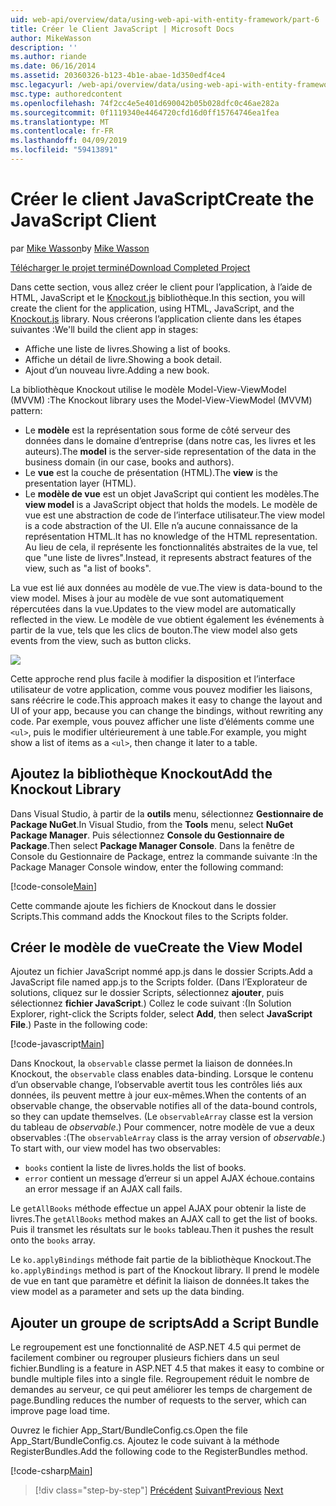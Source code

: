 ```yaml
---
uid: web-api/overview/data/using-web-api-with-entity-framework/part-6
title: Créer le Client JavaScript | Microsoft Docs
author: MikeWasson
description: ''
ms.author: riande
ms.date: 06/16/2014
ms.assetid: 20360326-b123-4b1e-abae-1d350edf4ce4
msc.legacyurl: /web-api/overview/data/using-web-api-with-entity-framework/part-6
msc.type: authoredcontent
ms.openlocfilehash: 74f2cc4e5e401d690042b05b028dfc0c46ae282a
ms.sourcegitcommit: 0f1119340e4464720cfd16d0ff15764746ea1fea
ms.translationtype: MT
ms.contentlocale: fr-FR
ms.lasthandoff: 04/09/2019
ms.locfileid: "59413891"
---
```

# <a name="create-the-javascript-client"></a><span data-ttu-id="68da3-102">Créer le client JavaScript</span><span class="sxs-lookup"><span data-stu-id="68da3-102">Create the JavaScript Client</span></span>

<span data-ttu-id="68da3-103">par [Mike Wasson](https://github.com/MikeWasson)</span><span class="sxs-lookup"><span data-stu-id="68da3-103">by [Mike Wasson](https://github.com/MikeWasson)</span></span>

[<span data-ttu-id="68da3-104">Télécharger le projet terminé</span><span class="sxs-lookup"><span data-stu-id="68da3-104">Download Completed Project</span></span>](https://github.com/MikeWasson/BookService)

<span data-ttu-id="68da3-105">Dans cette section, vous allez créer le client pour l’application, à l’aide de HTML, JavaScript et le [Knockout.js](http://knockoutjs.com/) bibliothèque.</span><span class="sxs-lookup"><span data-stu-id="68da3-105">In this section, you will create the client for the application, using HTML, JavaScript, and the [Knockout.js](http://knockoutjs.com/) library.</span></span> <span data-ttu-id="68da3-106">Nous créerons l’application cliente dans les étapes suivantes :</span><span class="sxs-lookup"><span data-stu-id="68da3-106">We'll build the client app in stages:</span></span>

- <span data-ttu-id="68da3-107">Affiche une liste de livres.</span><span class="sxs-lookup"><span data-stu-id="68da3-107">Showing a list of books.</span></span>
- <span data-ttu-id="68da3-108">Affiche un détail de livre.</span><span class="sxs-lookup"><span data-stu-id="68da3-108">Showing a book detail.</span></span>
- <span data-ttu-id="68da3-109">Ajout d’un nouveau livre.</span><span class="sxs-lookup"><span data-stu-id="68da3-109">Adding a new book.</span></span>

<span data-ttu-id="68da3-110">La bibliothèque Knockout utilise le modèle Model-View-ViewModel (MVVM) :</span><span class="sxs-lookup"><span data-stu-id="68da3-110">The Knockout library uses the Model-View-ViewModel (MVVM) pattern:</span></span>

- <span data-ttu-id="68da3-111">Le **modèle** est la représentation sous forme de côté serveur des données dans le domaine d’entreprise (dans notre cas, les livres et les auteurs).</span><span class="sxs-lookup"><span data-stu-id="68da3-111">The **model** is the server-side representation of the data in the business domain (in our case, books and authors).</span></span>
- <span data-ttu-id="68da3-112">Le **vue** est la couche de présentation (HTML).</span><span class="sxs-lookup"><span data-stu-id="68da3-112">The **view** is the presentation layer (HTML).</span></span>
- <span data-ttu-id="68da3-113">Le **modèle de vue** est un objet JavaScript qui contient les modèles.</span><span class="sxs-lookup"><span data-stu-id="68da3-113">The **view model** is a JavaScript object that holds the models.</span></span> <span data-ttu-id="68da3-114">Le modèle de vue est une abstraction de code de l’interface utilisateur.</span><span class="sxs-lookup"><span data-stu-id="68da3-114">The view model is a code abstraction of the UI.</span></span> <span data-ttu-id="68da3-115">Elle n’a aucune connaissance de la représentation HTML.</span><span class="sxs-lookup"><span data-stu-id="68da3-115">It has no knowledge of the HTML representation.</span></span> <span data-ttu-id="68da3-116">Au lieu de cela, il représente les fonctionnalités abstraites de la vue, tel que &quot;une liste de livres&quot;.</span><span class="sxs-lookup"><span data-stu-id="68da3-116">Instead, it represents abstract features of the view, such as &quot;a list of books&quot;.</span></span>

<span data-ttu-id="68da3-117">La vue est lié aux données au modèle de vue.</span><span class="sxs-lookup"><span data-stu-id="68da3-117">The view is data-bound to the view model.</span></span> <span data-ttu-id="68da3-118">Mises à jour au modèle de vue sont automatiquement répercutées dans la vue.</span><span class="sxs-lookup"><span data-stu-id="68da3-118">Updates to the view model are automatically reflected in the view.</span></span> <span data-ttu-id="68da3-119">Le modèle de vue obtient également les événements à partir de la vue, tels que les clics de bouton.</span><span class="sxs-lookup"><span data-stu-id="68da3-119">The view model also gets events from the view, such as button clicks.</span></span>

![](part-6/_static/image1.png)

<span data-ttu-id="68da3-120">Cette approche rend plus facile à modifier la disposition et l’interface utilisateur de votre application, comme vous pouvez modifier les liaisons, sans réécrire le code.</span><span class="sxs-lookup"><span data-stu-id="68da3-120">This approach makes it easy to change the layout and UI of your app, because you can change the bindings, without rewriting any code.</span></span> <span data-ttu-id="68da3-121">Par exemple, vous pouvez afficher une liste d’éléments comme une `<ul>`, puis le modifier ultérieurement à une table.</span><span class="sxs-lookup"><span data-stu-id="68da3-121">For example, you might show a list of items as a `<ul>`, then change it later to a table.</span></span>

## <a name="add-the-knockout-library"></a><span data-ttu-id="68da3-122">Ajoutez la bibliothèque Knockout</span><span class="sxs-lookup"><span data-stu-id="68da3-122">Add the Knockout Library</span></span>

<span data-ttu-id="68da3-123">Dans Visual Studio, à partir de la **outils** menu, sélectionnez **Gestionnaire de Package NuGet**.</span><span class="sxs-lookup"><span data-stu-id="68da3-123">In Visual Studio, from the **Tools** menu, select **NuGet Package Manager**.</span></span> <span data-ttu-id="68da3-124">Puis sélectionnez **Console du Gestionnaire de Package**.</span><span class="sxs-lookup"><span data-stu-id="68da3-124">Then select **Package Manager Console**.</span></span> <span data-ttu-id="68da3-125">Dans la fenêtre de Console du Gestionnaire de Package, entrez la commande suivante :</span><span class="sxs-lookup"><span data-stu-id="68da3-125">In the Package Manager Console window, enter the following command:</span></span>

[!code-console[Main](part-6/samples/sample1.cmd)]

<span data-ttu-id="68da3-126">Cette commande ajoute les fichiers de Knockout dans le dossier Scripts.</span><span class="sxs-lookup"><span data-stu-id="68da3-126">This command adds the Knockout files to the Scripts folder.</span></span>

## <a name="create-the-view-model"></a><span data-ttu-id="68da3-127">Créer le modèle de vue</span><span class="sxs-lookup"><span data-stu-id="68da3-127">Create the View Model</span></span>

<span data-ttu-id="68da3-128">Ajoutez un fichier JavaScript nommé app.js dans le dossier Scripts.</span><span class="sxs-lookup"><span data-stu-id="68da3-128">Add a JavaScript file named app.js to the Scripts folder.</span></span> <span data-ttu-id="68da3-129">(Dans l’Explorateur de solutions, cliquez sur le dossier Scripts, sélectionnez **ajouter**, puis sélectionnez **fichier JavaScript**.) Collez le code suivant :</span><span class="sxs-lookup"><span data-stu-id="68da3-129">(In Solution Explorer, right-click the Scripts folder, select **Add**, then select **JavaScript File**.) Paste in the following code:</span></span>

[!code-javascript[Main](part-6/samples/sample2.js)]

<span data-ttu-id="68da3-130">Dans Knockout, la `observable` classe permet la liaison de données.</span><span class="sxs-lookup"><span data-stu-id="68da3-130">In Knockout, the `observable` class enables data-binding.</span></span> <span data-ttu-id="68da3-131">Lorsque le contenu d’un observable change, l’observable avertit tous les contrôles liés aux données, ils peuvent mettre à jour eux-mêmes.</span><span class="sxs-lookup"><span data-stu-id="68da3-131">When the contents of an observable change, the observable notifies all of the data-bound controls, so they can update themselves.</span></span> <span data-ttu-id="68da3-132">(Le `observableArray` classe est la version du tableau de *observable*.) Pour commencer, notre modèle de vue a deux observables :</span><span class="sxs-lookup"><span data-stu-id="68da3-132">(The `observableArray` class is the array version of *observable*.) To start with, our view model has two observables:</span></span>

- `books` <span data-ttu-id="68da3-133">contient la liste de livres.</span><span class="sxs-lookup"><span data-stu-id="68da3-133">holds the list of books.</span></span>
- `error` <span data-ttu-id="68da3-134">contient un message d’erreur si un appel AJAX échoue.</span><span class="sxs-lookup"><span data-stu-id="68da3-134">contains an error message if an AJAX call fails.</span></span>

<span data-ttu-id="68da3-135">Le `getAllBooks` méthode effectue un appel AJAX pour obtenir la liste de livres.</span><span class="sxs-lookup"><span data-stu-id="68da3-135">The `getAllBooks` method makes an AJAX call to get the list of books.</span></span> <span data-ttu-id="68da3-136">Puis il transmet les résultats sur le `books` tableau.</span><span class="sxs-lookup"><span data-stu-id="68da3-136">Then it pushes the result onto the `books` array.</span></span>

<span data-ttu-id="68da3-137">Le `ko.applyBindings` méthode fait partie de la bibliothèque Knockout.</span><span class="sxs-lookup"><span data-stu-id="68da3-137">The `ko.applyBindings` method is part of the Knockout library.</span></span> <span data-ttu-id="68da3-138">Il prend le modèle de vue en tant que paramètre et définit la liaison de données.</span><span class="sxs-lookup"><span data-stu-id="68da3-138">It takes the view model as a parameter and sets up the data binding.</span></span>

## <a name="add-a-script-bundle"></a><span data-ttu-id="68da3-139">Ajouter un groupe de scripts</span><span class="sxs-lookup"><span data-stu-id="68da3-139">Add a Script Bundle</span></span>

<span data-ttu-id="68da3-140">Le regroupement est une fonctionnalité de ASP.NET 4.5 qui permet de facilement combiner ou regrouper plusieurs fichiers dans un seul fichier.</span><span class="sxs-lookup"><span data-stu-id="68da3-140">Bundling is a feature in ASP.NET 4.5 that makes it easy to combine or bundle multiple files into a single file.</span></span> <span data-ttu-id="68da3-141">Regroupement réduit le nombre de demandes au serveur, ce qui peut améliorer les temps de chargement de page.</span><span class="sxs-lookup"><span data-stu-id="68da3-141">Bundling reduces the number of requests to the server, which can improve page load time.</span></span>

<span data-ttu-id="68da3-142">Ouvrez le fichier App\_Start/BundleConfig.cs.</span><span class="sxs-lookup"><span data-stu-id="68da3-142">Open the file App\_Start/BundleConfig.cs.</span></span> <span data-ttu-id="68da3-143">Ajoutez le code suivant à la méthode RegisterBundles.</span><span class="sxs-lookup"><span data-stu-id="68da3-143">Add the following code to the RegisterBundles method.</span></span>

[!code-csharp[Main](part-6/samples/sample3.cs)]

> [!div class="step-by-step"]
> <span data-ttu-id="68da3-144">[Précédent](part-5.md)
> [Suivant](part-7.md)</span><span class="sxs-lookup"><span data-stu-id="68da3-144">[Previous](part-5.md)
[Next](part-7.md)</span></span>
